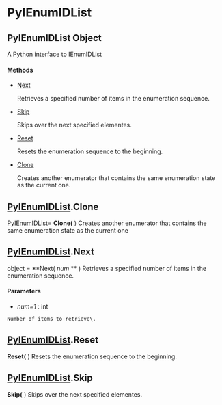 # PyIEnumIDList

## PyIEnumIDList Object

A Python interface to IEnumIDList

#### Methods


  - [Next](PyIEnumIDList.md#pyienumidlistnext)

    Retrieves a specified number of items in the enumeration sequence\.&nbsp;

  - [Skip](PyIEnumIDList.md#pyienumidlistskip)

    Skips over the next specified elementes\.&nbsp;

  - [Reset](PyIEnumIDList.md#pyienumidlistreset)

    Resets the enumeration sequence to the beginning\.&nbsp;

  - [Clone](PyIEnumIDList.md#pyienumidlistclone)

    Creates another enumerator that contains the same enumeration state as the current one\.&nbsp;

## [PyIEnumIDList](#pyienumidlist)\.Clone

[PyIEnumIDList](#pyienumidlist)\= **Clone\(** \)
Creates another enumerator that contains the same enumeration state as the current one

## [PyIEnumIDList](#pyienumidlist)\.Next

object \= **Next\( *num* ** \)
Retrieves a specified number of items in the enumeration sequence\.

#### Parameters


  -  *num\=1* : int

    Number of items to retrieve\.

## [PyIEnumIDList](#pyienumidlist)\.Reset

 **Reset\(** \)
Resets the enumeration sequence to the beginning\.

## [PyIEnumIDList](#pyienumidlist)\.Skip

 **Skip\(** \)
Skips over the next specified elementes\.